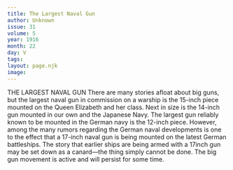 ```yaml
---
title: The Largest Naval Gun
author: Unknown
issue: 31
volume: 5
year: 1916
month: 22
day: V
tags:
layout: page.njk
image:
---
```

THE LARGEST NAVAL GUN       There are many stories afloat about big guns, but the largest naval gun in commission on a warship is the 15-inch piece mounted on the Queen Elizabeth and her class. Next in size is the 14-inch gun mounted in our own and the Japanese Navy.       The largest gun reliably known to be mounted in the German navy is the 12-inch piece. However, among the many rumors regarding the German naval developments is one to the effect that a 17-inch naval gun is being mounted on the latest German battleships. The story that earlier ships are being armed with a 17inch gun may be set down as a canard—the thing simply cannot be done. The big gun movement is active and will persist for some time. 

